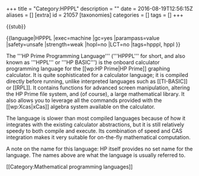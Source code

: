 +++
title = "Category:HPPPL"
description = ""
date = 2016-08-19T12:56:15Z
aliases = []
[extra]
id = 21057
[taxonomies]
categories = []
tags = []
+++

{{stub}}

{{language|HPPPL
|exec=machine
|gc=yes
|parampass=value
|safety=unsafe
|strength=weak
|hopl=no
|LCT=no
|tags=hpppl, hppl
}}

The '''HP Prime Programming Language''' ('''HPPPL''' for short, and also known as '''HPPL''' or '''HP BASIC''') is the onboard calculator programming language for the [[wp:HP Prime|HP Prime]] graphing calculator. It is quite sophisticated for a calculator language; it is compiled directly before running, unlike interpreted languages such as [[TI-BASIC]] or [[RPL]]. It contains functions for advanced screen manipulation, altering the HP Prime file system, and (of course), a large mathematical library. It also allows you to leverage all the commands provided with the [[wp:Xcas|xCas]] algebra system available on the calculator.

The language is slower than most compiled languages because of how it integrates with the existing calculator abstractions, but it is still relatively speedy to both compile and execute. Its combination of speed and CAS integration makes it very suitable for on-the-fly mathematical computation.

A note on the name for this language: HP itself provides no set name for the language. The names above are what the language is usually referred to.

[[Category:Mathematical programming languages]]
